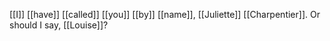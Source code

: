 [[I]] [[have]] [[called]] [[you]] [[by]] [[name]], [[Juliette]] [[Charpentier]]. Or should I say, [[Louise]]?